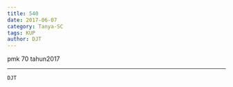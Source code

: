 ```yaml
---
title: 540
date: 2017-06-07
category: Tanya-SC
tags: KUP
author: DJT
---
```


pmk 70 tahun2017

---



`DJT`
